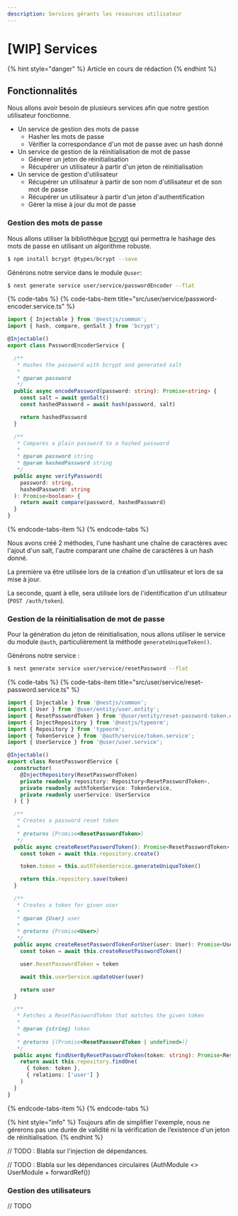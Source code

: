 ```yaml
---
description: Services gérants les resources utilisateur
---
```


# \[WIP\] Services

{% hint style="danger" %}
Article en cours de rédaction
{% endhint %}

## Fonctionnalités

Nous allons avoir besoin de plusieurs services afin que notre gestion utilisateur fonctionne.

* Un service de gestion des mots de passe
  * Hasher les mots de passe
  * Vérifier la correspondance d'un mot de passe avec un hash donné
* Un service de gestion de la réinitialisation de mot de passe
  * Générer un jeton de réinitialisation
  * Récupérer un utilisateur à partir d'un jeton de réinitialisation
* Un service de gestion d'utilisateur
  * Récupérer un utilisateur à partir de son nom d'utilisateur et de son mot de passe
  * Récupérer un utilisateur à partir d'un jeton d'authentification
  * Gérer la mise à jour du mot de passe

### Gestion des mots de passe

Nous allons utiliser la bibliothèque [bcrypt](https://www.npmjs.com/package/bcrypt) qui permettra le hashage des mots de passe en utilisant un algorithme robuste.

```bash
$ npm install bcrypt @types/bcrypt --save
```

Générons notre service dans le module `@user`:

```bash
$ nest generate service user/service/passwordEncoder --flat
```

{% code-tabs %}
{% code-tabs-item title="src/user/service/password-encoder.service.ts" %}
```typescript
import { Injectable } from '@nestjs/common';
import { hash, compare, genSalt } from 'bcrypt';

@Injectable()
export class PasswordEncoderService {

  /**
   * Hashes the password with bcrypt and generated salt
   * 
   * @param password 
   */
  public async encodePassword(password: string): Promise<string> {
    const salt = await genSalt()
    const hashedPassword = await hash(password, salt)

    return hashedPassword
  }

  /**
   * Compares a plain password to a hashed password
   * 
   * @param password string
   * @param hashedPassword string
   */
  public async verifyPassword(
    password: string,
    hashedPassword: string
  ): Promise<boolean> {
    return await compare(password, hashedPassword)
  }
}
```
{% endcode-tabs-item %}
{% endcode-tabs %}

Nous avons créé 2 méthodes, l'une hashant une chaîne de caractères avec l'ajout d'un salt, l'autre comparant une chaîne de caractères à un hash donné.

La première va être utilisée lors de la création d'un utilisateur et lors de sa mise à jour.

La seconde, quant à elle, sera utilisée lors de l'identification d'un utilisateur \(`POST /auth/token`\).

### Gestion de la réinitialisation de mot de passe

Pour la génération du jeton de réinitialisation, nous allons utiliser le service du module `@auth`, particulièrement la méthode `generateUniqueToken()`.

Générons notre service :

```bash
$ nest generate service user/service/resetPassword --flat
```

{% code-tabs %}
{% code-tabs-item title="src/user/service/reset-password.service.ts" %}
```typescript
import { Injectable } from '@nestjs/common';
import { User } from '@user/entity/user.entity';
import { ResetPasswordToken } from '@user/entity/reset-password-token.entity';
import { InjectRepository } from '@nestjs/typeorm';
import { Repository } from 'typeorm';
import { TokenService } from '@auth/service/token.service';
import { UserService } from '@user/user.service';

@Injectable()
export class ResetPasswordService {
  constructor(
    @InjectRepository(ResetPasswordToken)
    private readonly repository: Repository<ResetPasswordToken>,
    private readonly authTokenService: TokenService,
    private readonly userService: UserService
  ) { }

  /**
   * Creates a password reset token
   * 
   * @returns {Promise<ResetPasswordToken>}
   */
  public async createResetPasswordToken(): Promise<ResetPasswordToken> {
    const token = await this.repository.create()

    token.token = this.authTokenService.generateUniqueToken()

    return this.repository.save(token)
  }

  /**
   * Creates a token for given user
   *
   * @param {User} user
   * 
   * @returns {Promise<User>}
   */
  public async createResetPasswordTokenForUser(user: User): Promise<User> {
    const token = await this.createResetPasswordToken()

    user.ResetPasswordToken = token

    await this.userService.updateUser(user)

    return user
  }

  /**
   * Fetches a ResetPasswordToken that matches the given token
   *
   * @param {string} token
   * 
   * @returns {(Promise<ResetPasswordToken | undefined>)}
   */
  public async findUserByResetPasswordToken(token: string): Promise<ResetPasswordToken | undefined> {
    return await this.repository.findOne(
      { token: token },
      { relations: ['user'] }
    )
  }
}
```
{% endcode-tabs-item %}
{% endcode-tabs %}

{% hint style="info" %}
Toujours afin de simplifier l'exemple, nous ne gérerons pas une durée de validité ni la vérification de l’existence d'un jeton de réinitialisation.
{% endhint %}

// TODO : Blabla sur l'injection de dépendances.

// TODO : Blabla sur les dépendances circulaires \(AuthModule &lt;&gt; UserModule + forwardRef\(\)\)

### Gestion des utilisateurs

// TODO

